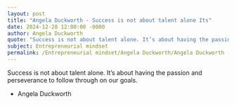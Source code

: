 ```yaml
---
layout: post
title: "Angela Duckworth - Success is not about talent alone Its"
date: 2024-12-28 12:00:00 -0000
author: Angela Duckworth
quote: "Success is not about talent alone. It’s about having the passion and perseverance to follow through on our goals."
subject: Entrepreneurial mindset
permalink: /Entrepreneurial mindset/Angela Duckworth/Angela Duckworth - Success is not about talent alone Its
---
```


Success is not about talent alone. It’s about having the passion and perseverance to follow through on our goals.

- Angela Duckworth
